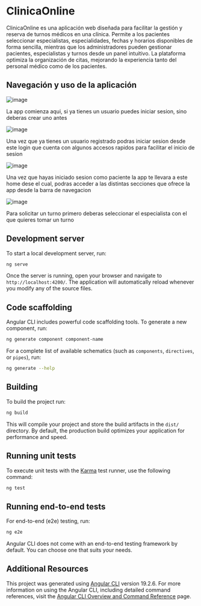 # ClinicaOnline

ClinicaOnline es una aplicación web diseñada para facilitar la gestión y reserva de turnos médicos en una clínica. Permite a los pacientes seleccionar especialistas, especialidades, fechas y horarios disponibles de forma sencilla, mientras que los administradores pueden gestionar pacientes, especialistas y turnos desde un panel intuitivo. La plataforma optimiza la organización de citas, mejorando la experiencia tanto del personal médico como de los pacientes.

## Navegación y uso de la aplicación

![image](https://github.com/user-attachments/assets/82ab17b4-9d9f-4fda-bce0-0d9f8c96dacc)

La app comienza aqui, si ya tienes un usuario puedes iniciar sesion, sino deberas crear uno antes

![image](https://github.com/user-attachments/assets/aa7b93e9-d88c-461e-9193-e22a04aaf769)

Una vez que ya tienes un usuario registrado podras iniciar sesion desde este login que cuenta con algunos accesos rapidos para facilitar el inicio de sesion

![image](https://github.com/user-attachments/assets/06515d30-50d7-48cf-a1d6-ba20f97914fa)

Una vez que hayas iniciado sesion como paciente la app te llevara a este home dese el cual, podras acceder a las distintas secciones que ofrece la app desde la barra de navegacion

![image](https://github.com/user-attachments/assets/838d2689-b733-46e8-8e35-5d087618f81d)

Para solicitar un turno primero deberas seleccionar el especialista con el que quieres tomar un turno





## Development server

To start a local development server, run:

```bash
ng serve
```

Once the server is running, open your browser and navigate to `http://localhost:4200/`. The application will automatically reload whenever you modify any of the source files.

## Code scaffolding

Angular CLI includes powerful code scaffolding tools. To generate a new component, run:

```bash
ng generate component component-name
```

For a complete list of available schematics (such as `components`, `directives`, or `pipes`), run:

```bash
ng generate --help
```

## Building

To build the project run:

```bash
ng build
```

This will compile your project and store the build artifacts in the `dist/` directory. By default, the production build optimizes your application for performance and speed.

## Running unit tests

To execute unit tests with the [Karma](https://karma-runner.github.io) test runner, use the following command:

```bash
ng test
```

## Running end-to-end tests

For end-to-end (e2e) testing, run:

```bash
ng e2e
```

Angular CLI does not come with an end-to-end testing framework by default. You can choose one that suits your needs.

## Additional Resources

This project was generated using [Angular CLI](https://github.com/angular/angular-cli) version 19.2.6.
For more information on using the Angular CLI, including detailed command references, visit the [Angular CLI Overview and Command Reference](https://angular.dev/tools/cli) page.
